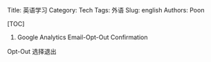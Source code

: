 Title: 英语学习
Category: Tech
Tags: 外语
Slug: english
Authors: Poon

[TOC]

1. Google Analytics Email-Opt-Out Confirmation

Opt-Out 选择退出 

